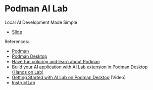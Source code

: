 # Podman AI Lab

Local AI Development Made Simple

- [Slide](Podman-AI-Lab-2025-03-18.pdf)

References:

- [Podman](https://podman.io)
- [Podman Desktop](https://podman-desktop.io)
- [Have fun coloring and learn about Podman](https://developers.redhat.com/e-books/container-commandos-coloring-book)
- [Build your AI application with AI Lab extension in Podman Desktop (Hands on Lab)](https://developers.redhat.com/learn/rhel/build-your-ai-application-ai-lab-extension-podman-desktop)
- [Getting Started with AI Lab on Podman Desktop](https://www.youtube.com/watch?v=xuyk39iO2LI) (Video)
- [InstructLab](https://instructlab.ai)
